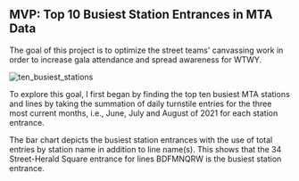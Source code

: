 ## MVP: Top 10 Busiest Station Entrances in MTA Data 
The goal of this project is to optimize the street teams' canvassing work in order to increase gala attendance and spread awareness for WTWY.

![ten_busiest_stations](https://user-images.githubusercontent.com/84474016/133175872-a6a8167c-fd6e-4c06-b713-facaedbca5e9.png)


To explore this goal, I first began by finding the top ten busiest MTA stations and lines by taking the summation of daily turnstile entries 
for the three most current months, i.e., June, July and August of 2021 for each station entrance. 

The bar chart depicts the busiest station entrances with the use of total entries by station name in addition to line name(s). 
This shows that the 34 Street-Herald Square entrance for lines BDFMNQRW is the busiest station entrance.

